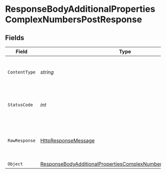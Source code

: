 # ResponseBodyAdditionalPropertiesComplexNumbersPostResponse


## Fields

| Field                                                                                                                                                       | Type                                                                                                                                                        | Required                                                                                                                                                    | Description                                                                                                                                                 |
| ----------------------------------------------------------------------------------------------------------------------------------------------------------- | ----------------------------------------------------------------------------------------------------------------------------------------------------------- | ----------------------------------------------------------------------------------------------------------------------------------------------------------- | ----------------------------------------------------------------------------------------------------------------------------------------------------------- |
| `ContentType`                                                                                                                                               | *string*                                                                                                                                                    | :heavy_check_mark:                                                                                                                                          | HTTP response content type for this operation                                                                                                               |
| `StatusCode`                                                                                                                                                | *int*                                                                                                                                                       | :heavy_check_mark:                                                                                                                                          | HTTP response status code for this operation                                                                                                                |
| `RawResponse`                                                                                                                                               | [HttpResponseMessage](https://learn.microsoft.com/en-us/dotnet/api/system.net.http.httpresponsemessage?view=net-5.0)                                        | :heavy_check_mark:                                                                                                                                          | Raw HTTP response; suitable for custom response parsing                                                                                                     |
| `Object`                                                                                                                                                    | [ResponseBodyAdditionalPropertiesComplexNumbersPostResponseBody](../../Models/Operations/ResponseBodyAdditionalPropertiesComplexNumbersPostResponseBody.md) | :heavy_minus_sign:                                                                                                                                          | OK                                                                                                                                                          |